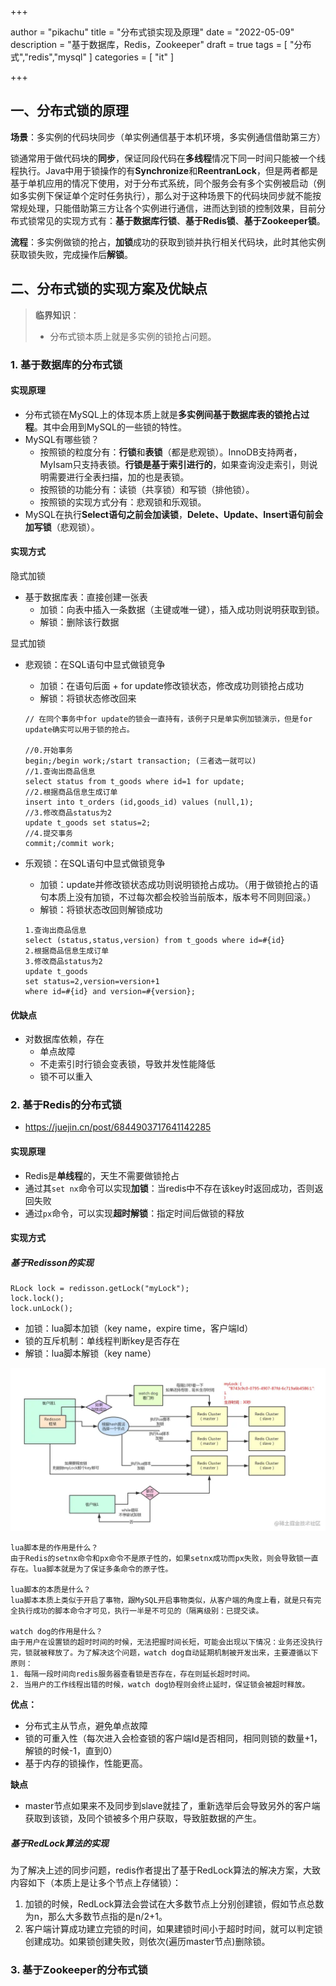 +++

author = "pikachu"
title = "分布式锁实现及原理"
date = "2022-05-09"
description = "基于数据库，Redis，Zookeeper"
draft = true
tags = [
    "分布式","redis","mysql"
]
categories = [
    "it"
]

+++



## 一、分布式锁的原理

**场景**：多实例的代码块同步（单实例通信基于本机环境，多实例通信借助第三方）

​		锁通常用于做代码块的**同步**，保证同段代码在**多线程**情况下同一时间只能被一个线程执行。Java中用于锁操作的有**Synchronize**和**ReentranLock**，但是两者都是基于单机应用的情况下使用，对于分布式系统，同个服务会有多个实例被启动（例如多实例下保证单个定时任务执行），那么对于这种场景下的代码块同步就不能按常规处理，只能借助第三方让各个实例进行通信，进而达到锁的控制效果，目前分布式锁常见的实现方式有：**基于数据库行锁**、**基于Redis锁**、**基于Zookeeper锁**。

**流程**：多实例做锁的抢占，**加锁**成功的获取到锁并执行相关代码块，此时其他实例获取锁失败，完成操作后**解锁**。





## 二、分布式锁的实现方案及优缺点



> **临界知识**：
>
> - 分布式锁本质上就是多实例的锁抢占问题。



### 1. 基于数据库的分布式锁



#### 实现原理

- 分布式锁在MySQL上的体现本质上就是**多实例间基于数据库表的锁抢占过程**。其中会用到MySQL的一些锁的特性。
- MySQL有哪些锁？
  - 按照锁的粒度分有：**行锁**和**表锁**（都是悲观锁）。InnoDB支持两者，MyIsam只支持表锁。**行锁是基于索引进行的**，如果查询没走索引，则说明需要进行全表扫描，加的也是表锁。
  - 按照锁的功能分有：读锁（共享锁）和写锁（排他锁）。
  - 按照锁的实现方式分有：悲观锁和乐观锁。
- MySQL在执行**Select语句之前会加读锁**，**Delete、Update、Insert语句前会加写锁**（悲观锁）。



#### 实现方式

隐式加锁

- 基于数据库表：直接创建一张表
  - 加锁：向表中插入一条数据（主键或唯一键），插入成功则说明获取到锁。
  - 解锁：删除该行数据

显式加锁

- 悲观锁：在SQL语句中显式做锁竞争

  - 加锁：在语句后面 + for update修改锁状态，修改成功则锁抢占成功
  - 解锁：将锁状态修改回来

  ```
  // 在同个事务中for update的锁会一直持有，该例子只是单实例加锁演示，但是for update确实可以用于锁的抢占。
  
  //0.开始事务
  begin;/begin work;/start transaction; (三者选一就可以)
  //1.查询出商品信息
  select status from t_goods where id=1 for update;
  //2.根据商品信息生成订单
  insert into t_orders (id,goods_id) values (null,1);
  //3.修改商品status为2
  update t_goods set status=2;
  //4.提交事务
  commit;/commit work;
  ```

- 乐观锁：在SQL语句中显式做锁竞争

  - 加锁：update并修改锁状态成功则说明锁抢占成功。（用于做锁抢占的语句本质上没有加锁，不过每次都会校验当前版本，版本号不同则回滚。）
  - 解锁：将锁状态改回则解锁成功

  ```
  1.查询出商品信息
  select (status,status,version) from t_goods where id=#{id}
  2.根据商品信息生成订单
  3.修改商品status为2
  update t_goods 
  set status=2,version=version+1
  where id=#{id} and version=#{version};
  ```



#### 优缺点

- 对数据库依赖，存在
  - 单点故障
  - 不走索引时行锁会变表锁，导致并发性能降低
  - 锁不可以重入



### 2. 基于Redis的分布式锁

- https://juejin.cn/post/6844903717641142285



#### 实现原理

- Redis是**单线程**的，天生不需要做锁抢占
- 通过其`set nx`命令可以实现**加锁**：当redis中不存在该key时返回成功，否则返回失败
- 通过`px`命令，可以实现**超时解锁**：指定时间后做锁的释放



#### 实现方式



##### 基于Redisson的实现

```
RLock lock = redisson.getLock("myLock");
lock.lock();
lock.unLock();
```

- 加锁：lua脚本加锁（key name，expire time，客户端Id）
- 锁的互斥机制：单线程判断key是否存在
- 解锁：lua脚本解锁（key name）

![img](https://raw.githubusercontent.com/PI-KA-CHU/Image-OSS/main/images16730ecd592f41e3%7Etplv-t2oaga2asx-zoom-in-crop-mark%3A1304%3A0%3A0%3A0.awebp)

```
lua脚本是的作用是什么？
由于Redis的setnx命令和px命令不是原子性的，如果setnx成功而px失败，则会导致锁一直存在。lua脚本就是为了保证多条命令的原子性。

lua脚本的本质是什么？
lua脚本本质上类似于开启了事物，跟MySQL开启事物类似，从客户端的角度上看，就是只有完全执行成功的脚本命令才可见，执行一半是不可见的（隔离级别：已提交读。

watch dog的作用是什么？
由于用户在设置锁的超时时间的时候，无法把握时间长短，可能会出现以下情况：业务还没执行完，锁就被释放了。为了解决这个问题，watch dog自动延期机制被开发出来，主要遵循以下原则：
1. 每隔一段时间向redis服务器查看锁是否存在，存在则延长超时时间。
2. 当用户的工作线程出错的时候，watch dog协程则会终止延时，保证锁会被超时释放。
```

**优点：**

- 分布式主从节点，避免单点故障
- 锁的可重入性（每次进入会检查锁的客户端Id是否相同，相同则锁的数量+1，解锁的时候-1，直到0）
- 基于内存的锁操作，性能更高。



**缺点**

- master节点如果来不及同步到slave就挂了，重新选举后会导致另外的客户端获取到该锁，及同个锁被多个用户获取，导致脏数据的产生。



##### 基于RedLock算法的实现

为了解决上述的同步问题，redis作者提出了基于RedLock算法的解决方案，大致内容如下（本质上是让多个节点上存储锁）：

1. 加锁的时候，RedLock算法会尝试在大多数节点上分别创建锁，假如节点总数为n，那么大多数节点指的是n/2+1。
2. 客户端计算成功建立完锁的时间，如果建锁时间小于超时时间，就可以判定锁创建成功。如果锁创建失败，则依次(遍历master节点)删除锁。



### 3. 基于Zookeeper的分布式锁